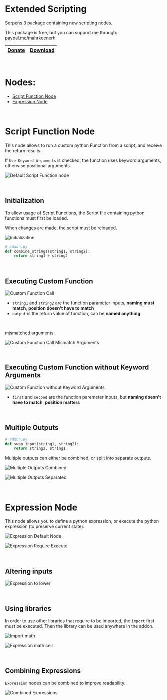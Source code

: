 # Extended Scripting

Serpens 3 package containing new scripting nodes.

This package is free, but you can support me through: [paypal.me/mahrkeenerh](https://paypal.me/mahrkeenerh)


| [Donate](https://paypal.me/mahrkeenerh) | [Download](https://github.com/Mahrkeenerh/SerpensExtendedScripting/releases/latest/download/extended_scripting.zip) |
| - | - |

&nbsp;

# Nodes:
- [Script Function Node](#script-function)
- [Expression Node](#expression)


&nbsp;


# Script Function Node

This node allows to run a custom python Function from a script, and receive the return results.

If `Use Keyword Arguments` is checked, the function uses keyword arguments, otherwise positional arguments.

![Default Script Function node](/docs_images/default_script_function.png)


&nbsp;

## Initialization

To allow usage of Script Functions, the Script file containing python functions must first be loaded.

When changes are made, the script must be reloaded.

![Initialization](/docs_images/initialization.png)

``` python
# addon.py
def combine_strings(string1, string2):
    return string1 + string2
```


&nbsp;

## Executing Custom Function

![Custom Function Call](/docs_images/custom_function.png)

- `string1` and `string2` are the function parameter inputs, **naming must match**, **position doesn't have to match**
- `output` is the return value of function, can be **named anything**

&nbsp;

mismatched arguments:

![Custom Function Call Mismatch Arguments](/docs_images/custom_function_mismatch.png)


&nbsp;

## Executing Custom Function without Keyword Arguments

![Custom Function without Keyword Arguments](/docs_images/custom_function_without.png)

- `first` and `second` are the function paremeter inputs, but **naming doesn't have to match**, **position matters**


&nbsp;

## Multiple Outputs

``` python
# addon.py
def swap_input(string1, string2):
    return string2, string1
```

Multiple outputs can either be combined, or split into separate outputs.

![Multiple Outputs Combined](/docs_images/multiple_combined.png)

![Multiple Outputs Separated](/docs_images/multiple_separated.png)


&nbsp;

# Expression Node

This node allows you to define a python expression, or execute the python expression (to preserve current state).

![Expression Default Node](/docs_images/expression_default.png)

![Expression Require Execute](/docs_images/expression_require_execute.png)


&nbsp;

## Altering inputs

![Expression to lower](/docs_images/expression_lower.png)


&nbsp;

## Using libraries

In order to use other libraries that require to be imported, the `import` first must be executed. Then the library can be used anywhere in the addon.

![Import math](/docs_images/expression_import.png)

![Expression math ceil](/docs_images/expression_ceil.png)


&nbsp;

## Combining Expressions

`Expression` nodes can be combined to improve readability.

![Combined Expressions](/docs_images/expressions_combined.png)
